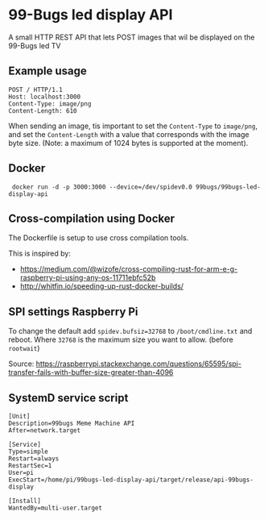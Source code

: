 # 99-Bugs led display API

A small HTTP REST API that lets POST images that wil be displayed on the 99-Bugs led TV

## Example usage

```
POST / HTTP/1.1
Host: localhost:3000
Content-Type: image/png
Content-Length: 610
```

When sending an image, tis important to set the `Content-Type` to `image/png`, and set the `Content-Length` with a value that corresponds with the image byte size. (Note: a maximum of 1024 bytes is supported at the moment).


## Docker

```
 docker run -d -p 3000:3000 --device=/dev/spidev0.0 99bugs/99bugs-led-display-api
```

## Cross-compilation using Docker

The Dockerfile is setup to use cross compilation tools.

This is inspired by:
* https://medium.com/@wizofe/cross-compiling-rust-for-arm-e-g-raspberry-pi-using-any-os-11711ebfc52b
* http://whitfin.io/speeding-up-rust-docker-builds/

## SPI settings Raspberry Pi

To change the default add `spidev.bufsiz=32768` to `/boot/cmdline.txt` and reboot. Where `32768` is the maximum size you want to allow. (before `rootwait`)

Source: https://raspberrypi.stackexchange.com/questions/65595/spi-transfer-fails-with-buffer-size-greater-than-4096

## SystemD service script

```
[Unit]
Description=99bugs Meme Machine API
After=network.target

[Service]
Type=simple
Restart=always
RestartSec=1
User=pi
ExecStart=/home/pi/99bugs-led-display-api/target/release/api-99bugs-display

[Install]
WantedBy=multi-user.target
```
